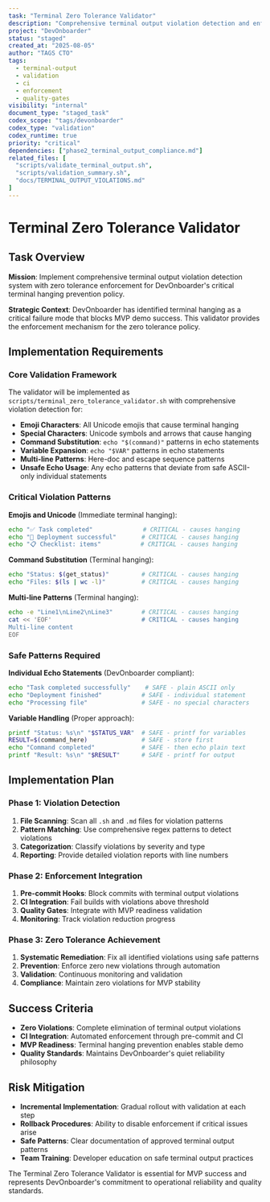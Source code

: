 ```yaml
---
task: "Terminal Zero Tolerance Validator"
description: "Comprehensive terminal output violation detection and enforcement system"
project: "DevOnboarder"
status: "staged"
created_at: "2025-08-05"
author: "TAGS CTO"
tags:
  - terminal-output
  - validation
  - ci
  - enforcement
  - quality-gates
visibility: "internal"
document_type: "staged_task"
codex_scope: "tags/devonboarder"
codex_type: "validation"
codex_runtime: true
priority: "critical"
dependencies: ["phase2_terminal_output_compliance.md"]
related_files: [
  "scripts/validate_terminal_output.sh",
  "scripts/validation_summary.sh",
  "docs/TERMINAL_OUTPUT_VIOLATIONS.md"
]
---
```


# Terminal Zero Tolerance Validator

## Task Overview

**Mission**: Implement comprehensive terminal output violation detection system with zero tolerance enforcement for DevOnboarder's critical terminal hanging prevention policy.

**Strategic Context**: DevOnboarder has identified terminal hanging as a critical failure mode that blocks MVP demo success. This validator provides the enforcement mechanism for the zero tolerance policy.

## Implementation Requirements

### Core Validation Framework

The validator will be implemented as `scripts/terminal_zero_tolerance_validator.sh` with comprehensive violation detection for:

- **Emoji Characters**: All Unicode emojis that cause terminal hanging
- **Special Characters**: Unicode symbols and arrows that cause hanging
- **Command Substitution**: `echo "$(command)"` patterns in echo statements
- **Variable Expansion**: `echo "$VAR"` patterns in echo statements
- **Multi-line Patterns**: Here-doc and escape sequence patterns
- **Unsafe Echo Usage**: Any echo patterns that deviate from safe ASCII-only individual statements

### Critical Violation Patterns

**Emojis and Unicode** (Immediate terminal hanging):

```bash
echo "✅ Task completed"              # CRITICAL - causes hanging
echo "🚀 Deployment successful"       # CRITICAL - causes hanging
echo "📋 Checklist: items"           # CRITICAL - causes hanging
```

**Command Substitution** (Terminal hanging):

```bash
echo "Status: $(get_status)"         # CRITICAL - causes hanging
echo "Files: $(ls | wc -l)"          # CRITICAL - causes hanging
```

**Multi-line Patterns** (Terminal hanging):

```bash
echo -e "Line1\nLine2\nLine3"        # CRITICAL - causes hanging
cat << 'EOF'                         # CRITICAL - causes hanging
Multi-line content
EOF
```

### Safe Patterns Required

**Individual Echo Statements** (DevOnboarder compliant):

```bash
echo "Task completed successfully"    # SAFE - plain ASCII only
echo "Deployment finished"           # SAFE - individual statement
echo "Processing file"               # SAFE - no special characters
```

**Variable Handling** (Proper approach):

```bash
printf "Status: %s\n" "$STATUS_VAR"  # SAFE - printf for variables
RESULT=$(command_here)               # SAFE - store first
echo "Command completed"             # SAFE - then echo plain text
printf "Result: %s\n" "$RESULT"      # SAFE - printf for output
```

## Implementation Plan

### Phase 1: Violation Detection

1. **File Scanning**: Scan all `.sh` and `.md` files for violation patterns
2. **Pattern Matching**: Use comprehensive regex patterns to detect violations
3. **Categorization**: Classify violations by severity and type
4. **Reporting**: Provide detailed violation reports with line numbers

### Phase 2: Enforcement Integration

1. **Pre-commit Hooks**: Block commits with terminal output violations
2. **CI Integration**: Fail builds with violations above threshold
3. **Quality Gates**: Integrate with MVP readiness validation
4. **Monitoring**: Track violation reduction progress

### Phase 3: Zero Tolerance Achievement

1. **Systematic Remediation**: Fix all identified violations using safe patterns
2. **Prevention**: Enforce zero new violations through automation
3. **Validation**: Continuous monitoring and validation
4. **Compliance**: Maintain zero violations for MVP stability

## Success Criteria

- **Zero Violations**: Complete elimination of terminal output violations
- **CI Integration**: Automated enforcement through pre-commit and CI
- **MVP Readiness**: Terminal hanging prevention enables stable demo
- **Quality Standards**: Maintains DevOnboarder's quiet reliability philosophy

## Risk Mitigation

- **Incremental Implementation**: Gradual rollout with validation at each step
- **Rollback Procedures**: Ability to disable enforcement if critical issues arise
- **Safe Patterns**: Clear documentation of approved terminal output patterns
- **Team Training**: Developer education on safe terminal output practices

The Terminal Zero Tolerance Validator is essential for MVP success and represents DevOnboarder's commitment to operational reliability and quality standards.
